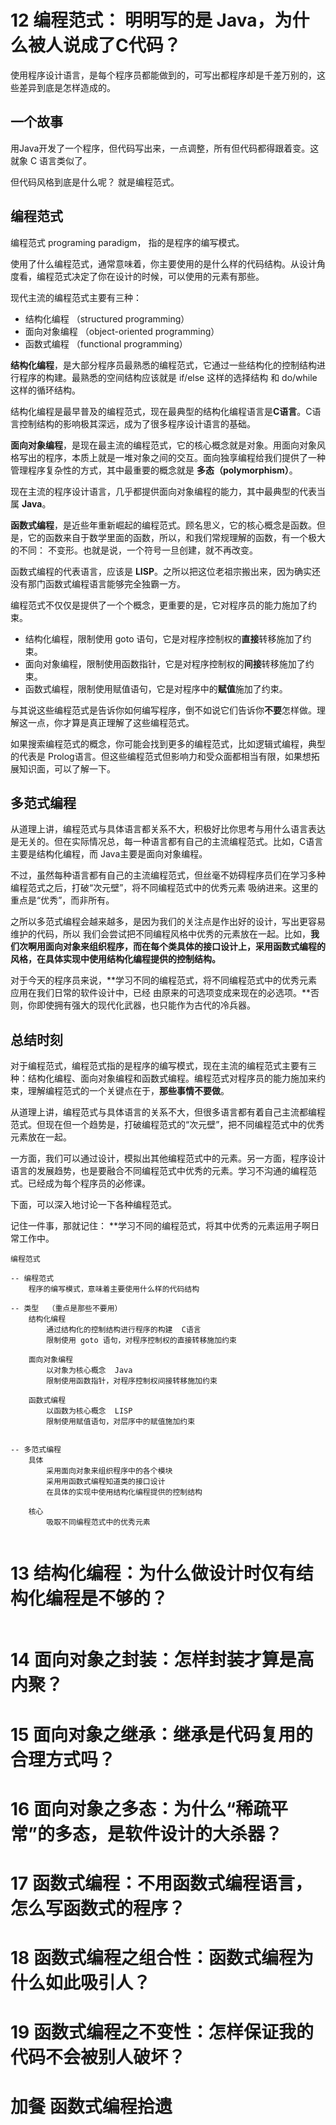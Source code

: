 # 12 编程范式： 明明写的是 Java，为什么被人说成了C代码？

使用程序设计语言，是每个程序员都能做到的，可写出都程序却是千差万别的，这些差异到底是怎样造成的。

## 一个故事

用Java开发了一个程序，但代码写出来，一点调整，所有但代码都得跟着变。这就象 C 语言类似了。

但代码风格到底是什么呢？ 就是编程范式。

## 编程范式
编程范式 programing paradigm， 指的是程序的编写模式。

使用了什么编程范式，通常意味着，你主要使用的是什么样的代码结构。从设计角度看，编程范式决定了你在设计的时候，可以使用的元素有那些。

现代主流的编程范式主要有三种：

+ 结构化编程 （structured programming）
+ 面向对象编程 （object-oriented programming）
+ 函数式编程 （functional programming）

**结构化编程**，是大部分程序员最熟悉的编程范式，它通过一些结构化的控制结构进行程序的构建。最熟悉的空间结构应该就是 if/else 这样的选择结构 和 do/while 这样的循环结构。

结构化编程是最早普及的编程范式，现在最典型的结构化编程语言是**C语言**。C语言控制结构的影响极其深远，成为了很多程序设计语言的基础。

**面向对象编程**，是现在最主流的编程范式，它的核心概念就是对象。用面向对象风格写出的程序，本质上就是一堆对象之间的交互。面向独享编程给我们提供了一种管理程序复杂性的方式，其中最重要的概念就是 **多态（polymorphism）**。

现在主流的程序设计语言，几乎都提供面向对象编程的能力，其中最典型的代表当属 **Java**。

**函数式编程**，是近些年重新崛起的编程范式。顾名思义，它的核心概念是函数。但是，它的函数来自于数学里面的函数，所以，和我们常规理解的函数，有一个极大的不同： 不变形。也就是说，一个符号一旦创建，就不再改变。

函数式编程的代表语言，应该是 **LISP**。之所以把这位老祖宗搬出来，因为确实还没有那门函数式编程语言能够完全独霸一方。


编程范式不仅仅是提供了一个个概念，更重要的是，它对程序员的能力施加了约束。
+ 结构化编程，限制使用 goto 语句，它是对程序控制权的**直接**转移施加了约束。
+ 面向对象编程，限制使用函数指针，它是对程序控制权的**间接**转移施加了约束。
+ 函数式编程，限制使用赋值语句，它是对程序中的**赋值**施加了约束。

与其说这些编程范式是告诉你如何编写程序，倒不如说它们告诉你**不要**怎样做。理解这一点，你才算是真正理解了这些编程范式。

如果搜索编程范式的概念，你可能会找到更多的编程范式，比如逻辑式编程，典型的代表是 Prolog语言。但这些编程范式但影响力和受众面都相当有限，如果想拓展知识面，可以了解一下。

## 多范式编程

从道理上讲，编程范式与具体语言都关系不大，积极好比你思考与用什么语言表达是无关的。但在实际情况总，每一种语言都有自己的主流编程范式。比如，C语言主要是结构化编程，而 Java主要是面向对象编程。

不过，虽然每种语言都有自己的主流编程范式，但丝毫不妨碍程序员们在学习多种编程范式之后，打破“次元壁”，将不同编程范式中的优秀元素 吸纳进来。这里的重点是“优秀”，而非所有。

之所以多范式编程会越来越多，是因为我们的关注点是作出好的设计，写出更容易维护的代码，所以 我们会尝试把不同编程风格中优秀的元素放在一起。比如，**我们次啊用面向对象来组织程序，而在每个类具体的接口设计上，采用函数式编程的风格，在具体实现中使用结构化编程提供的控制结构。**

对于今天的程序员来说，**学习不同的编程范式，将不同编程范式中的优秀元素应用在我们日常的软件设计中，已经 由原来的可选项变成来现在的必选项。**否则，你即使拥有强大的现代化武器，也只能作为古代的冷兵器。

## 总结时刻

对于编程范式，编程范式指的是程序的编写模式，现在主流的编程范式主要有三种：结构化编程、面向对象编程和函数式编程。编程范式对程序员的能力施加来约束，理解编程范式的一个关键点在于，**那些事情不要做**。

从道理上讲，编程范式与具体语言的关系不大，但很多语言都有着自己主流都编程范式。但现在但一个趋势是，打破编程范式的“次元壁”，把不同编程范式中的优秀元素放在一起。

一方面，我们可以通过设计，模拟出其他编程范式中的元素。另一方面，程序设计语言的发展趋势，也是要融合不同编程范式中优秀的元素。学习不沟通的编程范式。已经成为每个程序员的必修课。

下面，可以深入地讨论一下各种编程范式。

记住一件事，那就记住： **学习不同的编程范式，将其中优秀的元素运用子啊日常工作中。

```
编程范式

-- 编程范式
    程序的编写模式，意味着主要使用什么样的代码结构

-- 类型  （重点是那些不要用）
    结构化编程
        通过结构化的控制结构进行程序的构建  C语言
        限制使用 goto 语句，对程序控制权的直接转移施加约束

    面向对象编程
        以对象为核心概念  Java
        限制使用函数指针，对程序控制权间接转移施加约束

    函数式编程
        以函数为核心概念  LISP
        限制使用赋值语句，对层序中的赋值施加约束


-- 多范式编程
    具体
        采用面向对象来组织程序中的各个模块
        采用用函数式编程知道类的接口设计
        在具体的实现中使用结构化编程提供的控制结构

    核心
        吸取不同编程范式中的优秀元素

```

```
```

# 13 结构化编程：为什么做设计时仅有结构化编程是不够的？


```
```
# 14 面向对象之封装：怎样封装才算是高内聚？

# 15 面向对象之继承：继承是代码复用的合理方式吗？

# 16 面向对象之多态：为什么“稀疏平常”的多态，是软件设计的大杀器？

# 17 函数式编程：不用函数式编程语言，怎么写函数式的程序？

# 18 函数式编程之组合性：函数式编程为什么如此吸引人？

# 19 函数式编程之不变性：怎样保证我的代码不会被别人破坏？

# 加餐  函数式编程拾遗

